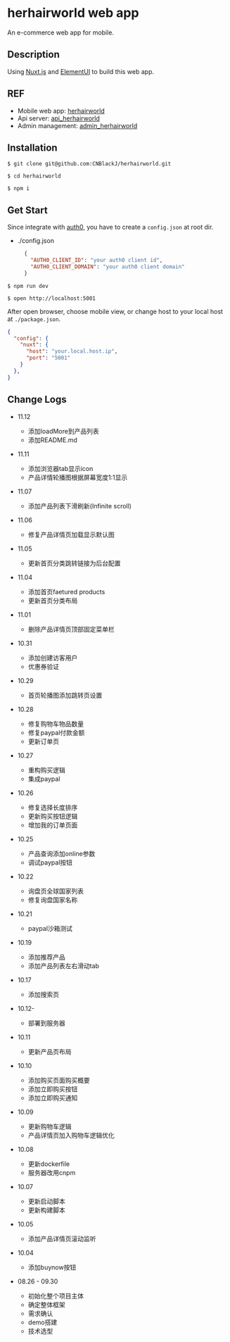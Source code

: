 # herhairworld web app

An e-commerce web app for mobile.

## Description

Using [Nuxt.js](https://nuxtjs.org/) and [ElementUI](https://github.com/ElemeFE/element) to build this web app.

## REF

- Mobile web app: [herhairworld](https://github.com/CNBlackJ/herhairworld) 
- Api server: [api_herhairworld](https://github.com/CNBlackJ/api_herhairworld)
- Admin management: [admin_herhairworld](https://github.com/CNBlackJ/admin_herhairworld)

## Installation

`$ git clone git@github.com:CNBlackJ/herhairworld.git`

`$ cd herhairworld`

`$ npm i`

## Get Start

Since integrate with [auth0](https://auth0.com), you have to create a `config.json` at root dir.

- ./config.json

  ```json
    {
      "AUTH0_CLIENT_ID": "your auth0 client id",
      "AUTH0_CLIENT_DOMAIN": "your auth0 client domain"
    }
  ```

`$ npm run dev`

`$ open http://localhost:5001`

After open browser, choose mobile view, or change host to your local host at `./package.json`.

```json
{
  "config": {
    "nuxt": {
      "host": "your.local.host.ip",
      "port": "5001"
    }
  },
}
```

## Change Logs

- 11.12
  - 添加loadMore到产品列表
  - 添加README.md

- 11.11
  - 添加浏览器tab显示icon
  - 产品详情轮播图根据屏幕宽度1:1显示

- 11.07
  - 添加产品列表下滑刷新(Infinite scroll)

- 11.06
  - 修复产品详情页加载显示默认图

- 11.05
  - 更新首页分类跳转链接为后台配置

- 11.04
  - 添加首页faetured products
  - 更新首页分类布局

- 11.01
  - 删除产品详情页顶部固定菜单栏

- 10.31
  - 添加创建访客用户
  - 优惠券验证

- 10.29
  - 首页轮播图添加跳转页设置

- 10.28
  - 修复购物车物品数量
  - 修复paypal付款金额
  - 更新订单页

- 10.27
  - 重构购买逻辑
  - 集成paypal

- 10.26
  - 修复选择长度排序
  - 更新购买按钮逻辑
  - 增加我的订单页面

- 10.25
  - 产品查询添加online参数
  - 调试paypal按钮

- 10.22
  - 询盘页全球国家列表
  - 修复询盘国家名称

- 10.21
  - paypal沙箱测试

- 10.19
  - 添加推荐产品
  - 添加产品列表左右滑动tab

- 10.17
  - 添加搜索页

- 10.12-
  - 部署到服务器

- 10.11
  - 更新产品页布局

- 10.10
  - 添加购买页面购买概要
  - 添加立即购买按钮
  - 添加立即购买通知

- 10.09
  - 更新购物车逻辑
  - 产品详情页加入购物车逻辑优化

- 10.08
  - 更新dockerfile
  - 服务器改用cnpm

- 10.07
  - 更新启动脚本
  - 更新构建脚本

- 10.05
  - 添加产品详情页滚动监听

- 10.04
  - 添加buynow按钮

- 08.26 - 09.30
  - 初始化整个项目主体
  - 确定整体框架
  - 需求确认
  - demo搭建
  - 技术选型
